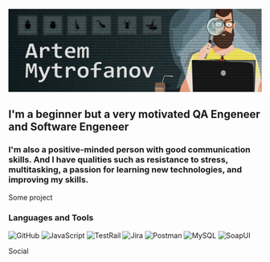 [![Header](<https://github.com/mitrofin/mitrofin/blob/main/assets/%D0%B0%D0%B2%D0%B0%D1%82%D0%B0%D1%802%20(1).jpg>)](https://github.com/mitrofin)

## I'm a beginner but a very motivated QA Engeneer and Software Engeneer

### I'm also a positive-minded person with good communication skills. And I have qualities such as resistance to stress, multitasking, a passion for learning new technologies, and improving my skills.

Some project

### Languages and Tools

![GitHub](https://img.shields.io/badge/-GitHub-black?style=for-the-badge&logo=github)
![JavaScript](https://img.shields.io/badge/-JavaScript-black?style=for-the-badge&logo=JavaScript)
![TestRail](https://img.shields.io/badge/-TestRail-black?style=for-the-badge&logo=TestRail)
![Jira](https://img.shields.io/badge/-jira-black?style=for-the-badge&logo=jira&logoColor=097CDB)
![Postman](https://img.shields.io/badge/-postman-black?style=for-the-badge&logo=postman)
![MySQL](https://img.shields.io/badge/-MySQL-black?style=for-the-badge&logo=MySQL)
![SoapUI](https://img.shields.io/badge/-SoapUI-black?style=for-the-badge&logo=SoapUI)

Social

